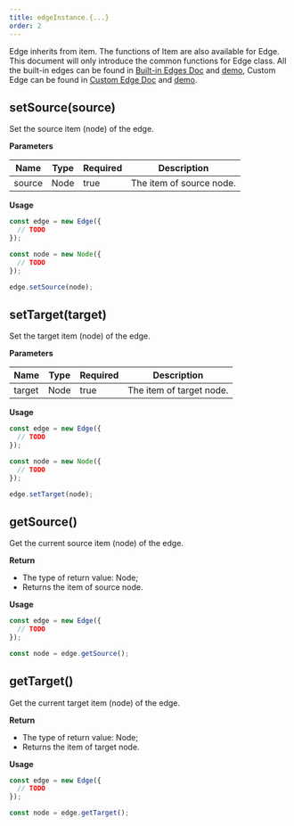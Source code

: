 ```yaml
---
title: edgeInstance.{...}
order: 2
---
```


Edge inherits from item. The functions of Item are also available for Edge. This document will only introduce the common functions for Edge class. All the built-in edges can be found in [Built-in Edges Doc](/en/docs/manual/middle/elements/edges/defaultEdge) and [demo](/en/examples/item/defaultEdges), Custom Edge can be found in [Custom Edge Doc](/en/docs/manual/advanced/custom-edge) and [demo](/en/examples/item/customEdge).

## setSource(source)

Set the source item (node) of the edge.

**Parameters**

| Name   | Type | Required | Description              |
| ------ | ---- | -------- | ------------------------ |
| source | Node | true     | The item of source node. |

**Usage**

```javascript
const edge = new Edge({
  // TODO
});

const node = new Node({
  // TODO
});

edge.setSource(node);
```

## setTarget(target)

Set the target item (node) of the edge.

**Parameters**

| Name   | Type | Required | Description              |
| ------ | ---- | -------- | ------------------------ |
| target | Node | true     | The item of target node. |

**Usage**

```javascript
const edge = new Edge({
  // TODO
});

const node = new Node({
  // TODO
});

edge.setTarget(node);
```

## getSource()

Get the current source item (node) of the edge.

**Return**

- The type of return value: Node;
- Returns the item of source node.

**Usage**

```javascript
const edge = new Edge({
  // TODO
});

const node = edge.getSource();
```

## getTarget()

Get the current target item (node) of the edge.

**Return**

- The type of return value: Node;
- Returns the item of target node.

**Usage**

```javascript
const edge = new Edge({
  // TODO
});

const node = edge.getTarget();
```
